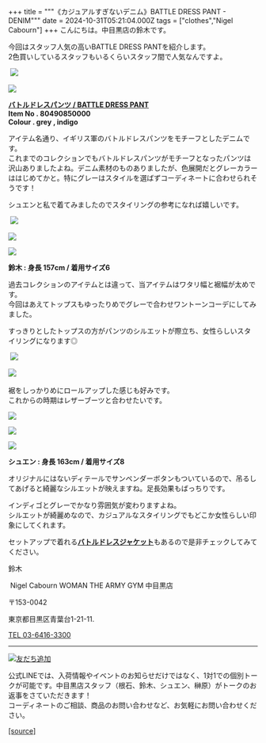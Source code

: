 +++
title = """《カジュアルすぎないデニム》BATTLE DRESS PANT - DENIM"""
date = 2024-10-31T05:21:04.000Z
tags = ["clothes","Nigel Cabourn"]
+++
こんにちは。中目黒店の鈴木です。

今回はスタッフ人気の高いBATTLE DRESS PANTを紹介します。  
2色買いしているスタッフもいるくらいスタッフ間で人気なんですよ。

 ![](https://cdn.shopify.com/s/files/1/0094/9295/5196/files/IMG_4964_e214dc57-9563-4d71-97d6-8018ead3ec9b_480x480.jpg?v=1730341472)

![](https://cdn.shopify.com/s/files/1/0094/9295/5196/files/IMG_4962_108efc21-1047-420a-90b0-58bacb0d1fab_480x480.jpg?v=1730341472)

**[バトルドレスパンツ / BATTLE DRESS PANT](https://cabourn.jp/products/80490850000?_pos=5&_fid=51170095e&_ss=c)**   
**Item No . 80490850000**  
**Colour . grey , indigo**

アイテム名通り、イギリス軍のバトルドレスパンツをモチーフとしたデニムです。  
これまでのコレクションでもバトルドレスパンツがモチーフとなったパンツは沢山ありましたよね。デニム素材のものありましたが、色展開だとグレーカラーははじめてかと。特にグレーはスタイルを選ばずコーディネートに合わせられそうです！

シュエンと私で着てみましたのでスタイリングの参考になれば嬉しいです。

 ![](https://cdn.shopify.com/s/files/1/0094/9295/5196/files/IMG_4819_480x480.jpg?v=1730341472)

![](https://cdn.shopify.com/s/files/1/0094/9295/5196/files/IMG_4853_8948113d-e059-4cd2-ac4f-652e575745d8_480x480.jpg?v=1730341471)

![](https://cdn.shopify.com/s/files/1/0094/9295/5196/files/IMG_4865_85960dd1-085b-46aa-8758-42dde4c0d3d2_480x480.jpg?v=1730341470)

**鈴木 : 身長 157cm / 着用サイズ6**

過去コレクションのアイテムとは違って、当アイテムはワタリ幅と裾幅が太めです。  
今回はあえてトップスもゆったりめでグレーで合わせワントーンコーデにしてみました。  
  
すっきりとしたトップスの方がパンツのシルエットが際立ち、女性らしいスタイリングになります◎

 ![](https://cdn.shopify.com/s/files/1/0094/9295/5196/files/IMG_4876_480x480.jpg?v=1730341472)

![](https://cdn.shopify.com/s/files/1/0094/9295/5196/files/IMG_4879_cdb312cc-80ea-4005-abf2-54be8737c42c_480x480.jpg?v=1730341471) 

裾をしっかりめにロールアップした感じも好みです。  
これからの時期はレザーブーツと合わせたいです。

![](https://cdn.shopify.com/s/files/1/0094/9295/5196/files/IMG_4943_480x480.jpg?v=1730341471)

![](https://cdn.shopify.com/s/files/1/0094/9295/5196/files/IMG_4947_26c5477a-c724-4136-bab5-3a165f190abd_480x480.jpg?v=1730341472)

![](https://cdn.shopify.com/s/files/1/0094/9295/5196/files/IMG_4955_691d1b37-033e-408b-8c02-7c0e87d8dca8_480x480.jpg?v=1730341469)

**シュエン : 身長 163cm / 着用サイズ8**

オリジナルにはないディテールでサンペンダーボタンもついているので、吊るしてあげると綺麗なシルエットが映えますね。足長効果もばっちりです。

インディゴとグレーでかなり雰囲気が変わりますよね。  
シルエットが綺麗めなので、カジュアルなスタイリングでもどこか女性らしい印象にしてくれます。

セットアップで着れる[**バトルドレスジャケット**](https://cabourn.jp/products/80490830000?_pos=3&_fid=74e9459a5&_ss=c)もあるので是非チェックしてみてください。

鈴木

 Nigel Cabourn WOMAN THE ARMY GYM 中目黒店

〒153-0042

東京都目黒区青葉台1-21-11.

[TEL 03-6416-3300](tel:0364163300)

* * *

[![友だち追加](https://scdn.line-apps.com/n/line_add_friends/btn/ja.png)](https://lin.ee/5JWWW18)

公式LINEでは、入荷情報やイベントのお知らせだけではなく、1対1での個別トークが可能です。中目黒店スタッフ（根石、鈴木、シュエン、榊原）がトークのお返事をさていただきます！  
コーディネートのご相談、商品のお問い合わせなど、お気軽にお問い合わせください。

[[source]](https://cabourn.jp/blogs/shop-info/nakameguro20241031)
